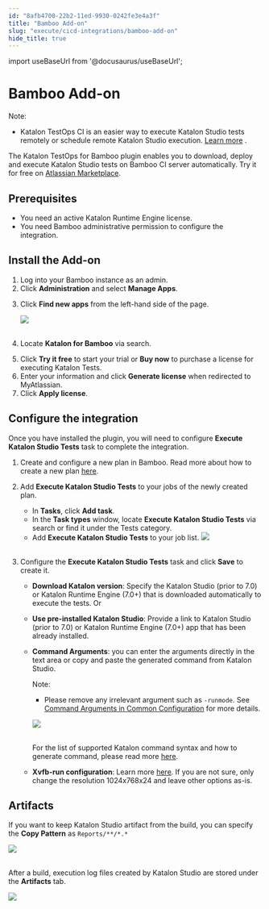```yaml
---
id: "8afb4700-22b2-11ed-9930-0242fe3e4a3f"
title: "Bamboo Add-on"
slug: "execute/cicd-integrations/bamboo-add-on"
hide_title: true
---
```

import useBaseUrl from '@docusaurus/useBaseUrl';


# <a id="id" class="anchor_top_offset"/><a id="ariaid-title1" class="anchor_top_offset"/>Bamboo Add-on

<div xmlns="http://www.w3.org/1999/xhtml" className="note note note_note"><span className="note__title">Note:</span> 
  <ul className="ul"><li className="li"><p className="p">Katalon TestOps CI is an easier way to execute Katalon Studio
        tests remotely or schedule remote Katalon Studio execution. <a className="xref" href="/docs/execute/schedule-test-execution/schedule-test-runs-in-testops">Learn
          more</a>
        .</p></li></ul>
</div>
<p xmlns="http://www.w3.org/1999/xhtml" className="p">The Katalon TestOps for Bamboo plugin enables you to download,   deploy and execute Katalon Studio tests on Bamboo CI server   automatically. Try it for free on <a className="xref j-external-link" href="https://marketplace.atlassian.com/apps/1220235/katalon-devops-for-bamboo" target="_blank">Atlassian     Marketplace</a>.</p> 
    

## <a id="id_1" class="anchor_top_offset"/>Prerequisites

    
      
<ul xmlns="http://www.w3.org/1999/xhtml" className="ul">   <li className="li">You need an active Katalon Runtime Engine license.</li>   <li className="li">You need Bamboo administrative permission to configure the     integration.</li> </ul> 
    
  

## <a id="id_2" class="anchor_top_offset"/>Install the Add-on

<ol xmlns="http://www.w3.org/1999/xhtml" className="ol"><li className="li">Log into your Bamboo instance as an admin.</li><li className="li">Click <strong className="ph b">Administration</strong> and select <strong className="ph b">Manage       Apps</strong>.</li><li className="li">     <p className="p">Click <strong className="ph b">Find new apps</strong> from the left-hand side of       the page.</p>     <p className="p">       <img className="image" src={useBaseUrl("https://github.com/katalon-studio/docs-images/raw/master/katalon-studio/docs/bamboo-integration/find-apps.png")} /><br /><br />     </p>   </li><li className="li">     <p className="p">Locate <strong className="ph b">Katalon for Bamboo</strong> via search.</p>   </li><li className="li">Click <strong className="ph b">Try it free</strong> to start your trial or     <strong className="ph b">Buy now</strong> to purchase a license for executing     Katalon Tests.</li><li className="li">Enter your information and click <strong className="ph b">Generate       license</strong> when redirected to MyAtlassian.</li><li className="li">Click <strong className="ph b">Apply license</strong>.</li></ol> 

## <a id="id_3" class="anchor_top_offset"/>Configure the integration

<p xmlns="http://www.w3.org/1999/xhtml" className="p">Once you have installed the plugin, you will need to configure   <strong className="ph b">Execute Katalon Studio Tests</strong> task to complete the   integration.</p> 
<ol xmlns="http://www.w3.org/1999/xhtml" className="ol"><li className="li">     <p className="p">Create and configure a new plan in Bamboo. Read more about how       to create a new plan <a className="xref j-external-link" href="https://confluence.atlassian.com/bamboo/creating-a-plan-289276868.html" target="_blank">here</a>.</p>   </li><li className="li">     <p className="p">Add <strong className="ph b">Execute Katalon Studio Tests</strong> to your jobs       of the newly created plan.</p>     <ul className="ul"><li className="li">In <strong className="ph b">Tasks</strong>, click <strong className="ph b">Add           task</strong>.</li><li className="li">In the <strong className="ph b">Task types</strong> window, locate         <strong className="ph b">Execute Katalon Studio Tests</strong> via search or find it         under the Tests category.</li><li className="li">Add <strong className="ph b">Execute Katalon Studio Tests</strong> to your job         list. <img className="image" src={useBaseUrl("https://github.com/katalon-studio/docs-images/raw/master/katalon-studio/docs/bamboo-integration/bamboo-tasktypes.png")} /><br /><br />       </li></ul>   </li><li className="li">     <p className="p">Configure the <strong className="ph b">Execute Katalon Studio Tests</strong> task       and click <strong className="ph b">Save</strong> to create it.</p>     <ul className="ul"><li className="li">         <p className="p">           <strong className="ph b">Download Katalon version</strong>: Specify the Katalon           Studio (prior to 7.0) or Katalon Runtime Engine (7.0+) that is           downloaded automatically to execute the tests. Or</p>       </li><li className="li">         <p className="p">           <strong className="ph b">Use pre-installed Katalon Studio</strong>: Provide a           link to Katalon Studio (prior to 7.0) or Katalon Runtime Engine           (7.0+) app that has been already installed.</p>       </li><li className="li">         <p className="p">           <strong className="ph b">Command Arguments</strong>: you can enter the arguments           directly in the text area or copy and paste the generated command           from Katalon Studio.</p>         <div className="note note note_note"><span className="note__title">Note:</span>            <ul className="ul"><li className="li"><p className="p">Please remove any irrelevant argument such as                 <code className="ph codeph">-runmode</code>. See <a className="xref" href="#">Command                   Arguments in Common Configuration</a> for more details.</p></li></ul>         </div>         <p className="p">           <img className="image" src={useBaseUrl("https://github.com/katalon-studio/docs-images/raw/master/katalon-studio/docs/bamboo-integration/command.png")} /><br /><br />         </p>         <p className="p">For the list of supported Katalon command syntax and how to           generate command, please read more <a className="xref" href="/docs/execute/katalon-runtime-engine/command-line-syntax-in-katalon-runtime-engine">here</a>.</p>       </li><li className="li">         <p className="p">           <strong className="ph b">Xvfb-run configuration</strong>: Learn more <a className="xref j-external-link" href="http://manpages.ubuntu.com/manpages/xenial/man1/xvfb-run.1.html" target="_blank">here</a>.           If you are not sure, only change the resolution 1024x768x24 and           leave other options as-is.</p>       </li></ul>   </li></ol> 
    

## <a id="id_4" class="anchor_top_offset"/>Artifacts

    
      
<p xmlns="http://www.w3.org/1999/xhtml" className="p">If you want to keep Katalon Studio artifact from the build, you   can specify the <strong className="ph b">Copy Pattern</strong> as   <code className="ph codeph">Reports/**/*.*</code> </p> 
      
<p xmlns="http://www.w3.org/1999/xhtml" className="p">   <img className="image" src={useBaseUrl("https://github.com/katalon-studio/docs-images/raw/master/katalon-studio/docs/bamboo-integration/bamboo-artifactdefinition.png")} /><br /><br /> </p> 
      
<p xmlns="http://www.w3.org/1999/xhtml" className="p">After a build, execution log files created by Katalon Studio are   stored under the <strong className="ph b">Artifacts</strong> tab.</p> 
      
<p xmlns="http://www.w3.org/1999/xhtml" className="p">   <img className="image" src={useBaseUrl("https://github.com/katalon-studio/docs-images/raw/master/katalon-studio/docs/bamboo-integration/bamboo-viewartifact.png")} /><br /><br /> </p> 
    
  
